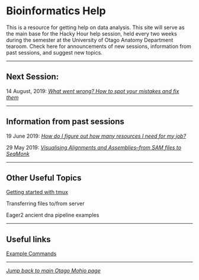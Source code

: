 
# Bioinformatics Help

This is a resource for getting help on data analysis. This site will serve as the main base for the Hacky Hour help session, held every two weeks during the semester at the University of Otago Anatomy Department tearoom. Check here for announcements of new sessions, information from past sessions, and suggest new topics. 

***
## Next Session:

14 August, 2019: [*What went wrong? How to spot your mistakes and fix them*](sessions/2019_08_14.md)

***
## Information from past sessions
19 June 2019: [*How do I figure out how many resources I need for my job?*](https://github.com/otagomohio/hackyhour/blob/master/sessions/presentations/profiling.pdf)  

29 May 2019: [*Visualising Alignments and Assemblies–from SAM files to SeqMonk*](sessions/2019_05_29.md)

***
## Other Useful Topics

[Getting started with tmux](topics/tmux_basics.md)

Transferring files to/from server

Eager2 ancient dna pipeline examples

***
## Useful links

[Example Commands](examples/index.md)

***
  
  
[*Jump back to main Otago Mohio page*](https://otagomohio.github.io/)
